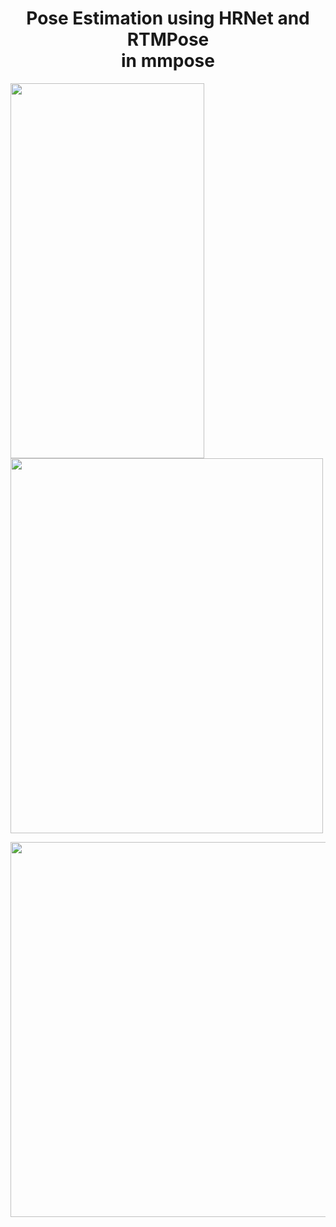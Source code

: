 <div align="center">
    <h1>Pose Estimation using HRNet and RTMPose <br/> in mmpose </h1>
</div>

<img src="https://github.com/user-attachments/assets/9719d1b1-dc11-45ea-911f-831335becfda" width="310" height="600"> <img src="https://github.com/user-attachments/assets/09f576e3-c2b3-4076-893a-f8e02eaa30fc" width="500" height="600">

<img src="https://github.com/user-attachments/assets/48918d84-a81e-4d42-b619-20737b488f56" width="810" height="600">
